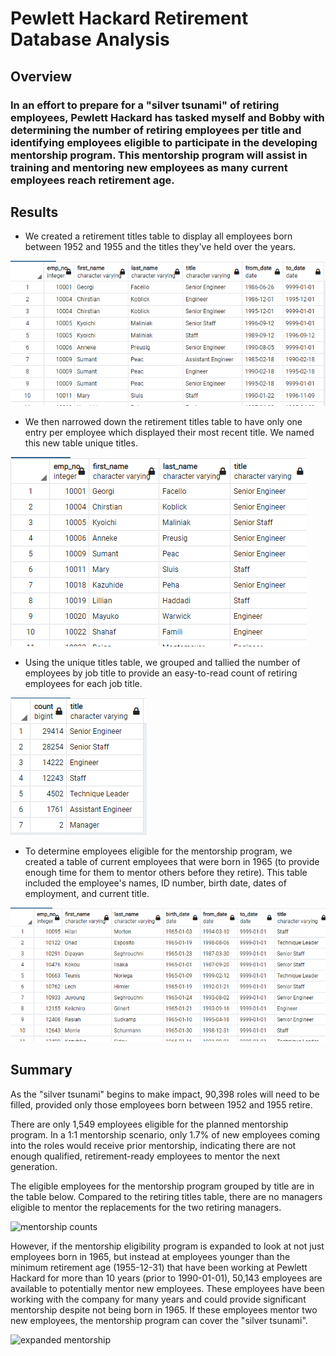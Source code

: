 # Pewlett Hackard Retirement Database Analysis

## Overview
### In an effort to prepare for a "silver tsunami" of retiring employees, Pewlett Hackard has tasked myself and Bobby with determining the number of retiring employees per title and identifying employees eligible to participate in the developing mentorship program. This mentorship program will assist in training and mentoring new employees as many current employees reach retirement age.

## Results

- We created a retirement titles table to display all employees born between 1952 and 1955 and the titles they've held over the years.

![retirement_titles](Images/retirement_titles.PNG)

- We then narrowed down the retirement titles table to have only one entry per employee which displayed their most recent title. We named this new table unique titles.

![unique titles](Images/unique_titles.PNG)

- Using the unique titles table, we grouped and tallied the number of employees by job title to provide an easy-to-read count of retiring employees for each job title.

![retiring titles](Images/retiring_titles.PNG)

- To determine employees eligible for the mentorship program, we created a table of current employees that were born in 1965 (to provide enough time for them to mentor others before they retire). This table included the employee's names, ID number, birth date, dates of employment, and current title.

![mentorship eligibility](Images/mentorship_eligibility.PNG)

## Summary
As the "silver tsunami" begins to make impact, 90,398 roles will need to be filled, provided only those employees born between 1952 and 1955 retire.

There are only 1,549 employees eligible for the planned mentorship program. In a 1:1 mentorship scenario, only 1.7% of new employees coming into the roles would receive prior mentorship, indicating there are not enough qualified, retirement-ready employees to mentor the next generation.

The eligible employees for the mentorship program grouped by title are in the table below. Compared to the retiring titles table, there are no managers eligible to mentor the replacements for the two retiring managers.

![mentorship counts]()

However, if the mentorship eligibility program is expanded to look at not just employees born in 1965, but instead at  employees younger than the minimum retirement age (1955-12-31) that have been working at Pewlett Hackard for more than 10 years (prior to 1990-01-01), 50,143 employees are available to potentially mentor new employees. These employees have been working with the company for many years and could provide significant mentorship despite not being born in 1965. If these employees mentor two new employees, the mentorship program can cover the "silver tsunami".

![expanded mentorship]()